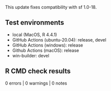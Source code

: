
This update fixes compatibility with sf 1.0-18.

## Test environments

* local (MacOS, R 4.4.1)
* GitHub Actions (ubuntu-20.04): release, devel
* GitHub Actions (windows): release
* Github Actions (macOS): release
* win-builder: devel

## R CMD check results

0 errors | 0 warnings | 0 notes
